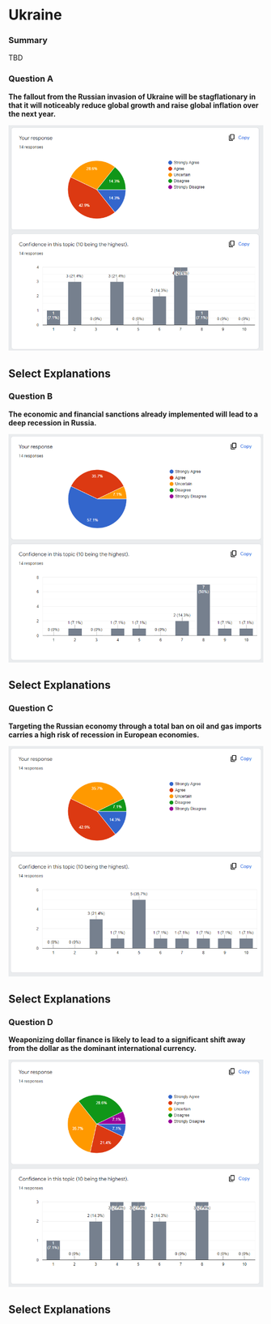 # Ukraine

### Summary
TBD

### Question A
**The fallout from the Russian invasion of Ukraine will be stagflationary in that it will noticeably reduce global growth and raise global inflation over the next year.**

![Results for Question A](/assets/img/07_ukraine_01.png)

**Select Explanations**
- 


### Question B
**The economic and financial sanctions already implemented will lead to a deep recession in Russia.**

![Results for Question B](/assets/img/07_ukraine_02.png)

**Select Explanations**
- 


### Question C
**Targeting the Russian economy through a total ban on oil and gas imports carries a high risk of recession in European economies.**

![Results for Question C](/assets/img/07_ukraine_03.png)

**Select Explanations**
- 

### Question D
**Weaponizing dollar finance is likely to lead to a significant shift away from the dollar as the dominant international currency.**

![Results for Question D](/assets/img/07_ukraine_04.png)

**Select Explanations**
- 
